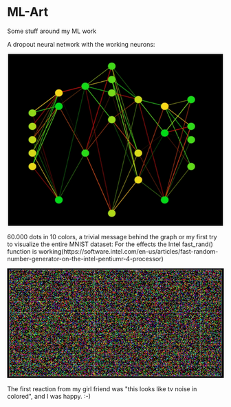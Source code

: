 # ML-Art
Some stuff around my ML work

A dropout neural network with the working neurons:
<p align="center">
  <img width="500" height="400" src="https://github.com/grensen/ML-Art/blob/master/dropout_art.jpg">
</p>
60.000 dots in 10 colors, a trivial message behind the graph or my first try to visualize the entire MNIST dataset:
For the effects the Intel fast_rand() function is working(https://software.intel.com/en-us/articles/fast-random-number-generator-on-the-intel-pentiumr-4-processor)

<p align="center">
  <img src="https://raw.githubusercontent.com/grensen/ML-Art/master/60000_dots_and_10_colors_small.jpg">
</p>
The first reaction from my girl friend was "this looks like tv noise in colored", and I was happy. :-)


